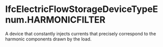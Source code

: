 IfcElectricFlowStorageDeviceTypeEnum.HARMONICFILTER
===================================================
A device that constantly injects currents that precisely correspond to the
harmonic components drawn by the load.


